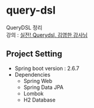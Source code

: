 # query-dsl
QueryDSL 정리                            
강의 : [실전! Querydsl, 김영한 강사님](https://www.inflearn.com/course/Querydsl-%EC%8B%A4%EC%A0%84)                             

## Project Setting              
* Spring boot version : 2.6.7                   
* Dependencies
  - Spring Web
  - Spring Data JPA
  - Lombok
  - H2 Database   
